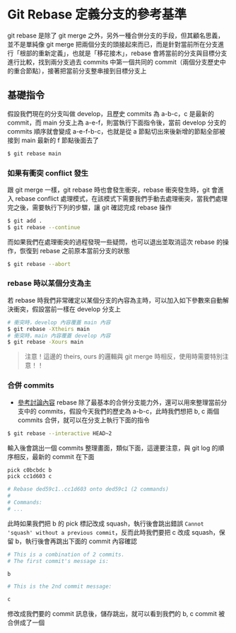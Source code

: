 # Git Rebase 定義分支的參考基準

git rebase 是除了 git merge 之外，另外一種合併分支的手段，但其顧名思義，並不是單純像 git merge 把兩個分支的頭接起來而已，而是針對當前所在分支進行「根部的重新定義」，也就是「移花接木」，rebase 會將當前的分支與目標分支進行比較，找到兩分支過去 commits 中第一個共同的 commit（兩個分支歷史中的重合節點），接著把當前分支整串接到目標分支上

## 基礎指令
假設我們現在的分支叫做 develop，且歷史 commits 為 a-b-c，c 是最新的 commit，而 main 分支上為 a-e-f，則當執行下面指令後，當前 develop 分支的 commits 順序就會變成 a-e-f-b-c，也就是從 a 節點切出來後新增的節點全部被接到 main 最新的 f 節點後面去了
```bash
$ git rebase main
```

### 如果有衝突 conflict 發生
跟 git merge 一樣，git rebase 時也會發生衝突，rebase 衝突發生時，git 會進入 rebase conflict 處理模式，在該模式下需要我們手動去處理衝突，當我們處理完之後，需要執行下列的步驟，讓 git 確認完成 rebase 操作
```bash
$ git add .
$ git rebase --continue
```
而如果我們在處理衝突的過程發現一些疑問，也可以退出並取消這次 rebase 的操作，恢復到 rebase 之前原本當前分支的狀態
```bash
$ git rebase --abort
```

### rebase 時以某個分支為主
若 rebase 時我們非常確定以某個分支的內容為主時，可以加入如下參數來自動解決衝突，假設當前一樣在 develop 分支上
```bash
# 衝突時，develop 內容覆蓋 main 內容
$ git rebase -Xtheirs main
# 衝突時，main 內容覆蓋 develop 內容
$ git rebase -Xours main
```
> 注意！這邊的 theirs, ours 的邏輯與 git merge 時相反，使用時需要特別注意！！


### 合併 commits
- [參考討論內容](https://stackoverflow.com/a/2568581)
rebase 除了最基本的合併分支能力外，還可以用來整理當前分支中的 commits，假設今天我們的歷史為 a-b-c，此時我們想把 b, c 兩個 commits 合併，就可以在分支上執行下面的指令
```bash
$ git rebase --interactive HEAD~2
```
輸入後會跳出一個 commits 整理畫面，類似下面，這邊要注意，與 git log 的順序相反，最新的 commit 在下面
```bash
pick c0bcbdc b
pick cc1d603 c

# Rebase ded59c1..cc1d603 onto ded59c1 (2 commands)
#
# Commands:
# ...
```
此時如果我們把 b 的 pick 標記改成 squash，執行後會跳出錯誤 `Cannot 'squash' without a previous commit`，反而此時我們要把 c 改成 squash，保留 b，執行後會再跳出下面的 commit 內容確認
```bash
# This is a combination of 2 commits.
# The first commit's message is:

b

# This is the 2nd commit message:

c
```
修改成我們要的 commit 訊息後，儲存跳出，就可以看到我們的 b, c commit 被合併成了一個
